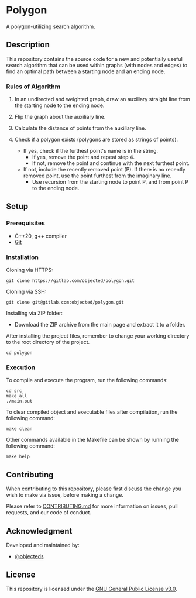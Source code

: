 # Polygon

A polygon-utilizing search algorithm.


## Description
This repository contains the source code for a new and potentially useful search algorithm that can be used within graphs (with nodes and edges) to find an optimal path between a starting node and an ending node.

### Rules of Algorithm
1. In an undirected and weighted graph, draw an auxiliary straight line from the starting node to the ending node.

2. Flip the graph about the auxiliary line.

3. Calculate the distance of points from the auxiliary line.

4. Check if a polygon exists (polygons are stored as strings of points).
    - If yes, check if the furthest point's name is in the string.
        - If yes, remove the point and repeat step 4.
        - If not, remove the point and continue with the next furthest point.
    - If not, include the recently removed point (P). If there is no recently removed point, use the point furthest from the imaginary line.
        - Use recursion from the starting node to point P, and from point P to the ending node.


## Setup
### Prerequisites
- C++20, g++ compiler
- [Git](https://git-scm.com/downloads)


### Installation
Cloning via HTTPS:

    git clone https://gitlab.com/objected/polygon.git

Cloning via SSH:

    git clone git@gitlab.com:objected/polygon.git

Installing via ZIP folder:
- Download the ZIP archive from the main page and extract it to a folder. 

After installing the project files, remember to change your working directory to the root directory of the project.

    cd polygon

### Execution
To compile and execute the program, run the following commands:

    cd src
    make all
    ./main.out

To clear compiled object and executable files after compilation, run the following command:

    make clean

Other commands available in the Makefile can be shown by running the following command:

    make help


## Contributing
When contributing to this repository, please first discuss the change you wish to make via issue, before making a change. 

Please refer to [CONTRIBUTING.md](./.gitlab/CONTRIBUTING.md) for more information on issues, pull requests, and our code of conduct.

## Acknowledgment
Developed and maintained by:
- [@objecteds](https://github.com/objecteds)


## License
This repository is licensed under the [GNU General Public License v3.0](./LICENSE). 


<!-- 
## Add your files

- [ ] [Create](https://docs.gitlab.com/ee/user/project/repository/web_editor.html#create-a-file) or [upload](https://docs.gitlab.com/ee/user/project/repository/web_editor.html#upload-a-file) files
- [ ] [Add files using the command line](https://docs.gitlab.com/ee/gitlab-basics/add-file.html#add-a-file-using-the-command-line) or push an existing Git repository with the following command:

```
cd existing_repo
git remote add origin https://gitlab.com/objected/polygon.git
git branch -M main
git push -uf origin main
```

## Integrate with your tools

- [ ] [Set up project integrations](https://gitlab.com/objected/polygon/-/settings/integrations)

## Collaborate with your team

- [ ] [Invite team members and collaborators](https://docs.gitlab.com/ee/user/project/members/)
- [ ] [Create a new merge request](https://docs.gitlab.com/ee/user/project/merge_requests/creating_merge_requests.html)
- [ ] [Automatically close issues from merge requests](https://docs.gitlab.com/ee/user/project/issues/managing_issues.html#closing-issues-automatically)
- [ ] [Enable merge request approvals](https://docs.gitlab.com/ee/user/project/merge_requests/approvals/)
- [ ] [Automatically merge when pipeline succeeds](https://docs.gitlab.com/ee/user/project/merge_requests/merge_when_pipeline_succeeds.html)

## Test and Deploy

Use the built-in continuous integration in GitLab.

- [ ] [Get started with GitLab CI/CD](https://docs.gitlab.com/ee/ci/quick_start/index.html)
- [ ] [Analyze your code for known vulnerabilities with Static Application Security Testing(SAST)](https://docs.gitlab.com/ee/user/application_security/sast/)
- [ ] [Deploy to Kubernetes, Amazon EC2, or Amazon ECS using Auto Deploy](https://docs.gitlab.com/ee/topics/autodevops/requirements.html)
- [ ] [Use pull-based deployments for improved Kubernetes management](https://docs.gitlab.com/ee/user/clusters/agent/)
- [ ] [Set up protected environments](https://docs.gitlab.com/ee/ci/environments/protected_environments.html)

***

# Editing this README

When you're ready to make this README your own, just edit this file and use the handy template below (or feel free to structure it however you want - this is just a starting point!).  Thank you to [makeareadme.com](https://www.makeareadme.com/) for this template.

## Suggestions for a good README
Every project is different, so consider which of these sections apply to yours. The sections used in the template are suggestions for most open source projects. Also keep in mind that while a README can be too long and detailed, too long is better than too short. If you think your README is too long, consider utilizing another form of documentation rather than cutting out information.

## Name
Choose a self-explaining name for your project.

## Description
Let people know what your project can do specifically. Provide context and add a link to any reference visitors might be unfamiliar with. A list of Features or a Background subsection can also be added here. If there are alternatives to your project, this is a good place to list differentiating factors.

## Badges
On some READMEs, you may see small images that convey metadata, such as whether or not all the tests are passing for the project. You can use Shields to add some to your README. Many services also have instructions for adding a badge.

## Visuals
Depending on what you are making, it can be a good idea to include screenshots or even a video (you'll frequently see GIFs rather than actual videos). Tools like ttygif can help, but check out Asciinema for a more sophisticated method.

## Installation
Within a particular ecosystem, there may be a common way of installing things, such as using Yarn, NuGet, or Homebrew. However, consider the possibility that whoever is reading your README is a novice and would like more guidance. Listing specific steps helps remove ambiguity and gets people to using your project as quickly as possible. If it only runs in a specific context like a particular programming language version or operating system or has dependencies that have to be installed manually, also add a Requirements subsection.

## Usage
Use examples liberally, and show the expected output if you can. It's helpful to have inline the smallest example of usage that you can demonstrate, while providing links to more sophisticated examples if they are too long to reasonably include in the README.

## Support
Tell people where they can go to for help. It can be any combination of an issue tracker, a chat room, an email address, etc.

## Roadmap
If you have ideas for releases in the future, it is a good idea to list them in the README.

## Contributing
For people who want to make changes to your project, it's helpful to have some documentation on how to get started. Perhaps there is a script that they should run or some environment variables that they need to set. Make these steps explicit. These instructions could also be useful to your future self.

You can also document commands to lint the code or run tests. These steps help to ensure high code quality and reduce the likelihood that the changes inadvertently break something. Having instructions for running tests is especially helpful if it requires external setup, such as starting a Selenium server for testing in a browser.

## Project status
If you have run out of energy or time for your project, put a note at the top of the README saying that development has slowed down or stopped completely. Someone may choose to fork your project or volunteer to step in as a maintainer or owner, allowing your project to keep going. You can also make an explicit request for maintainers.
-->
